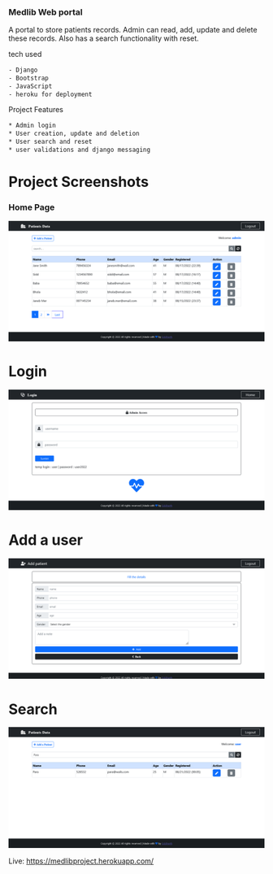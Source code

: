 ### Medlib Web portal

A portal to store patients records. Admin can read, add, update and delete these records.
Also has a search functionality with reset.


tech used

    - Django
    - Bootstrap
    - JavaScript
    - heroku for deployment 
    
 
Project Features

    * Admin login
    * User creation, update and deletion
    * User search and reset
    * user validations and django messaging
    
    
# Project Screenshots

### Home Page
![img](https://github.com/Siddharthbadal/Medlib-Web-Portal/blob/main/images/img.png)

# Login
![img](https://github.com/Siddharthbadal/Medlib-Web-Portal/blob/main/images/medlib-home.png)

# Add a user
![img](https://github.com/Siddharthbadal/Medlib-Web-Portal/blob/main/images/medlib-adduser.png)

# Search
![img](https://github.com/Siddharthbadal/Medlib-Web-Portal/blob/main/images/medlib-search.png)


 Live: https://medlibproject.herokuapp.com/
